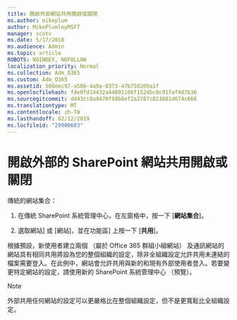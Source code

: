 ```yaml
---
title: 開啟外部網站共用開啟或關閉
ms.author: mikeplum
author: MikePlumleyMSFT
manager: scotv
ms.date: 5/17/2018
ms.audience: Admin
ms.topic: article
ROBOTS: NOINDEX, NOFOLLOW
localization_priority: Normal
ms.collection: Adm_O365
ms.custom: Adm_O365
ms.assetid: 500eec97-a508-4a9a-8373-47b758209a1f
ms.openlocfilehash: fde0fd14432a44891106f152dbc8c91faf4d7b36
ms.sourcegitcommit: dd43cc0a9470f98b8ef2a3787c823801d674c666
ms.translationtype: MT
ms.contentlocale: zh-TW
ms.lasthandoff: 02/12/2019
ms.locfileid: "29900603"
---
```

# <a name="turn-external-sharing-on-or-off-for-a-sharepoint-site"></a>開啟外部的 SharePoint 網站共用開啟或關閉

傳統的網站集合：
  
1. 在傳統 SharePoint 系統管理中心，在左窗格中，按一下 [**網站集合**]。
    
2. 選取網站] 或 [網站]，並在功能區] 上按一下 [**共用**]。
    
根據預設，新使用者建立兩個 （屬於 Office 365 群組小組網站） 及通訊網站的網站具有相同共用將設為您的整個組織的設定，除非全組織設定允許共用未連結的檔案需要登入。在此例中，網站會允許共用與新的和現有外部使用者登入。若要變更特定網站的設定，請使用新的 SharePoint 系統管理中心 （預覽）。
  
> [!NOTE]
> 外部共用任何網站的設定可以更嚴格比在整個組織設定，但不是更寬鬆比全組織設定。 
  

